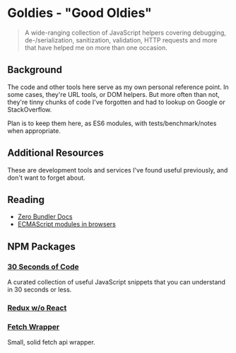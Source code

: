 # Goldies - "Good Oldies"

> A wide-ranging collection of JavaScript helpers covering debugging,
> de-/serialization, sanitization, validation, HTTP requests and more that have
> helped me on more than one occasion.

## Background

The code and other tools here serve as my own personal reference point. In some
cases, they're URL tools, or DOM helpers. But more often than not, they're tinny
chunks of code I've forgotten and had to lookup on Google or StackOverflow.

Plan is to keep them here, as ES6 modules, with tests/benchmark/notes when
appropriate.

## Additional Resources

These are development tools and services I've found useful previously, and don't
want to forget about.

## Reading

- [Zero Bundler Docs](https://github.com/remoteinterview/zero)
- [ECMAScript modules in browsers](https://jakearchibald.com/2017/es-modules-in-browsers/)

## NPM Packages

### [30 Seconds of Code](https://github.com/30-seconds/30-seconds-of-code#is)

A curated collection of useful JavaScript snippets that you can understand in 30
seconds or less.

### [Redux w/o React](https://github.com/morkro/tetrys)

### [Fetch Wrapper](https://github.com/codex-team/ajax)

Small, solid fetch api wrapper.
